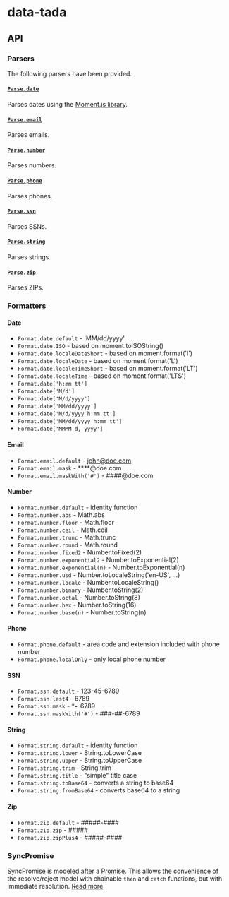 # data-tada

## API

### Parsers

The following parsers have been provided.

#### [`Parse.date`](api.parse.date.md)
Parses dates using the [Moment.js library](https://momentjs.com/).

#### [`Parse.email`](api.parse.email.md)
Parses emails.

#### [`Parse.number`](api.parse.number.md)
Parses numbers.

#### [`Parse.phone`](api.parse.phone.md)
Parses phones.

#### [`Parse.ssn`](api.parse.ssn.md)
Parses SSNs.

#### [`Parse.string`](api.parse.string.md)
Parses strings.

#### [`Parse.zip`](api.parse.zip.md)
Parses ZIPs.

### Formatters

#### Date
- `Format.date.default` - 'MM/dd/yyyy'
- `Format.date.ISO` - based on moment.toISOString()
- `Format.date.localeDateShort` - based on moment.format('l')
- `Format.date.localeDate` - based on moment.format('L')
- `Format.date.localeTimeShort` - based on moment.format('LT')
- `Format.date.localeTime` - based on moment.format('LTS')
- `Format.date['h:mm tt']`
- `Format.date['M/d']`
- `Format.date['M/d/yyyy']`
- `Format.date['MM/dd/yyyy']`
- `Format.date['M/d/yyyy h:mm tt']`
- `Format.date['MM/dd/yyyy h:mm tt']`
- `Format.date['MMMM d, yyyy']`

#### Email
- `Format.email.default` - john@doe.com
- `Format.email.mask` - ****@doe.com
- `Format.email.maskWith('#')` - ####@doe.com

#### Number
- `Format.number.default` - identity function
- `Format.number.abs` - Math.abs
- `Format.number.floor` - Math.floor
- `Format.number.ceil` - Math.ceil
- `Format.number.trunc` - Math.trunc
- `Format.number.round` - Math.round
- `Format.number.fixed2` - Number.toFixed(2)
- `Format.number.exponential2` - Number.toExponential(2)
- `Format.number.exponential(n)` - Number.toExponential(n)
- `Format.number.usd` - Number.toLocaleString('en-US', ...)
- `Format.number.locale` - Number.toLocaleString()
- `Format.number.binary` - Number.toString(2)
- `Format.number.octal` - Number.toString(8)
- `Format.number.hex` - Number.toString(16)
- `Format.number.base(n)` - Number.toString(n)

#### Phone
- `Format.phone.default` - area code and extension included with phone number
- `Format.phone.localOnly` - only local phone number

#### SSN
- `Format.ssn.default` - 123-45-6789
- `Format.ssn.last4` - 6789
- `Format.ssn.mask` - ***-**-6789
- `Format.ssn.maskWith('#')` - ###-##-6789

#### String
- `Format.string.default` - identity function
- `Format.string.lower` - String.toLowerCase
- `Format.string.upper` - String.toUpperCase
- `Format.string.trim` - String.trim
- `Format.string.title` - "simple" title case
- `Format.string.toBase64` - converts a string to base64
- `Format.string.fromBase64` - converts base64 to a string

#### Zip
- `Format.zip.default` - #####-####
- `Format.zip.zip` - #####
- `Format.zip.zipPlus4` - #####-####

### SyncPromise
SyncPromise is modeled after a [Promise](https://developer.mozilla.org/en-US/docs/Web/JavaScript/Reference/Global_Objects/Promise).
This allows the convenience of the resolve/reject model with chainable `then` and `catch` functions, but with immediate
resolution.  [Read more](api.sync-promise.md)
